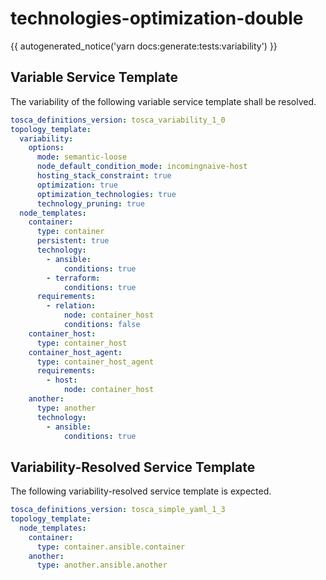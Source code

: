 # technologies-optimization-double

{{ autogenerated_notice('yarn docs:generate:tests:variability') }}


## Variable Service Template

The variability of the following variable service template shall be resolved.

```yaml linenums="1"
tosca_definitions_version: tosca_variability_1_0
topology_template:
  variability:
    options:
      mode: semantic-loose
      node_default_condition_mode: incomingnaive-host
      hosting_stack_constraint: true
      optimization: true
      optimization_technologies: true
      technology_pruning: true
  node_templates:
    container:
      type: container
      persistent: true
      technology:
        - ansible:
            conditions: true
        - terraform:
            conditions: true
      requirements:
        - relation:
            node: container_host
            conditions: false
    container_host:
      type: container_host
    container_host_agent:
      type: container_host_agent
      requirements:
        - host:
            node: container_host
    another:
      type: another
      technology:
        - ansible:
            conditions: true
```



## Variability-Resolved Service Template

The following variability-resolved service template is expected.

```yaml linenums="1"
tosca_definitions_version: tosca_simple_yaml_1_3
topology_template:
  node_templates:
    container:
      type: container.ansible.container
    another:
      type: another.ansible.another
```

